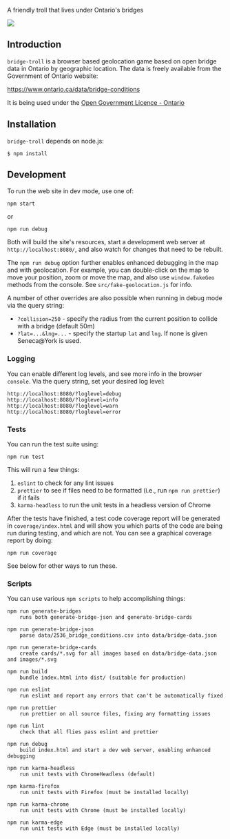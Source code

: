 A friendly troll that lives under Ontario's bridges

![](https://travis-ci.org/humphd/bridge-troll.svg?branch=master)

## Introduction

`bridge-troll` is a browser based geolocation game based on open bridge data in
Ontario by geographic location.  The data is freely available from the
Government of Ontario website:

https://www.ontario.ca/data/bridge-conditions

It is being used under the [Open Government Licence - Ontario](https://www.ontario.ca/page/open-government-licence-ontario)

## Installation

`bridge-troll` depends on node.js:

```
$ npm install
```

## Development

To run the web site in dev mode, use one of:

```
npm start
```

or

```
npm run debug
```

Both will build the site's resources, start a development web server
at `http://localhost:8080/`, and also watch for changes that need to be rebuilt.

The `npm run debug` option further enables enhanced debugging in the map and with
geolocation.  For example, you can double-click on the map to move your
position, zoom or move the map, and also use `window.fakeGeo` methods from the
console.  See `src/fake-geolocation.js` for info.

A number of other overrides are also possible when running in debug mode via the query string:

* `?collision=250` - specify the radius from the current position to collide with a bridge (default 50m)
* `?lat=...&lng=...` - specify the startup `lat` and `lng`.  If none is given Seneca@York is used.

### Logging

You can enable different log levels, and see more info in the browser `console`.
Via the query string, set your desired log level:

```
http://localhost:8080/?loglevel=debug
http://localhost:8080/?loglevel=info
http://localhost:8080/?loglevel=warn
http://localhost:8080/?loglevel=error
```

### Tests

You can run the test suite using:

```
npm run test
```

This will run a few things:

1. `eslint` to check for any lint issues
2. `prettier` to see if files need to be formatted (i.e., run `npm run prettier`) if it fails
3. `karma-headless` to run the unit tests in a headless version of Chrome

After the tests have finished, a test code coverage report will be generated in `coverage/index.html`
and will show you which parts of the code are being run during testing, and which are not.
You can see a graphical coverage report by doing:

```
npm run coverage
```

See below for other ways to run these. 

### Scripts

You can use various `npm scripts` to help accomplishing things:

```
npm run generate-bridges
    runs both generate-bridge-json and generate-bridge-cards

npm run generate-bridge-json
    parse data/2536_bridge_conditions.csv into data/bridge-data.json

npm run generate-bridge-cards
    create cards/*.svg for all images based on data/bridge-data.json and images/*.svg

npm run build
    bundle index.html into dist/ (suitable for production)

npm run eslint
    run eslint and report any errors that can't be automatically fixed

npm run prettier
    run prettier on all source files, fixing any formatting issues

npm run lint
    check that all flies pass eslint and prettier

npm run debug
    build index.html and start a dev web server, enabling enhanced debugging

npm run karma-headless
    run unit tests with ChromeHeadless (default)

npm karma-firefox
    run unit tests with Firefox (must be installed locally)

npm run karma-chrome
    run unit tests with Chrome (must be installed locally)

npm run karma-edge
    run unit tests with Edge (must be installed locally)
```
